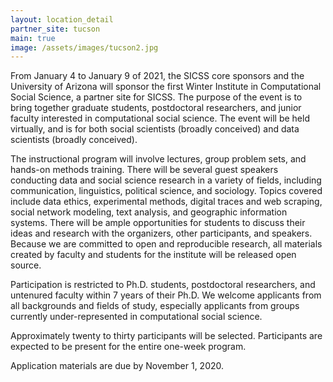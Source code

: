 ```yaml
---
layout: location_detail
partner_site: tucson
main: true
image: /assets/images/tucson2.jpg
---
```


From January 4 to January 9 of 2021, the SICSS core sponsors and the University of Arizona will sponsor the first Winter Institute in Computational Social Science, a partner site for SICSS. The purpose of the event is to bring together graduate students, postdoctoral researchers, and junior faculty interested in computational social science. The event will be held virtually, and is for both social scientists (broadly conceived) and data scientists (broadly conceived).

The instructional program will involve lectures, group problem sets, and hands-on methods training. There will be several guest speakers conducting data and social science research in a variety of fields, including communication, linguistics, political science, and sociology. Topics covered include data ethics, experimental methods, digital traces and web scraping, social network modeling, text analysis, and geographic information systems. There will be ample opportunities for students to discuss their ideas and research with the organizers, other participants, and speakers. Because we are committed to open and reproducible research, all materials created by faculty and students for the institute will be released open source.

Participation is restricted to Ph.D. students, postdoctoral researchers, and untenured faculty within 7 years of their Ph.D. We welcome applicants from all backgrounds and fields of study, especially applicants from groups currently under-represented in computational social science. 

Approximately twenty to thirty participants will be selected. Participants are expected to be present for the entire one-week program.

Application materials are due by November 1, 2020.

